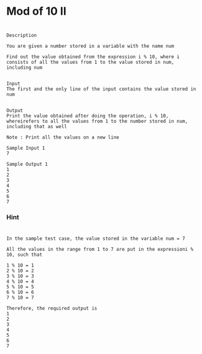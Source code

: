 # Mod of 10 II 
#
    Description

    You are given a number stored in a variable with the name num

    Find out the value obtained from the expression i % 10, where i consists of all the values from 1 to the value stored in num, including num


    Input
    The first and the only line of the input contains the value stored in num


    Output
    Print the value obtained after doing the operation, i % 10, whereirefers to all the values from 1 to the number stored in num, including that as well

    Note : Print all the values on a new line

    Sample Input 1 
    7

    Sample Output 1
    1
    2
    3
    4
    5
    6
    7


### Hint
#
    In the sample test case, the value stored in the variable num = 7

    All the values in the range from 1 to 7 are put in the expressioni % 10, such that

    1 % 10 = 1
    2 % 10 = 2
    3 % 10 = 3
    4 % 10 = 4
    5 % 10 = 5
    6 % 10 = 6
    7 % 10 = 7

    Therefore, the required output is
    1
    2
    3
    4
    5
    6
    7